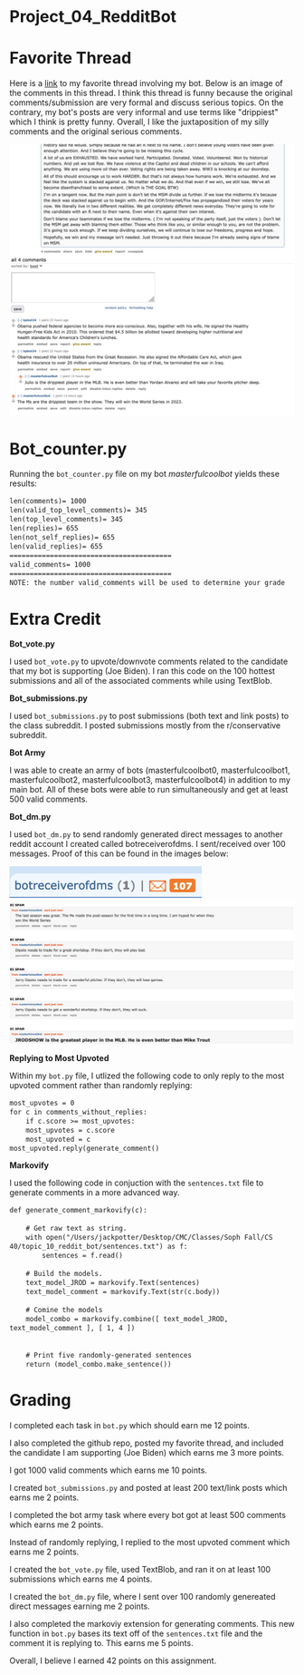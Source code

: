 # Project_04_RedditBot

# Favorite Thread #

Here is a [link](https://old.reddit.com/r/cs40_2022fall/comments/z0h7ar/dont_give_them_what_they_want/) to my favorite thread involving my bot. Below is an image of the comments in this thread. I think this thread is funny because the original comments/submission are very formal and discuss serious topics. On the contrary, my bot's posts are very informal and use terms like "drippiest" which I think is pretty funny. Overall, I like the juxtaposition of my silly comments and the original serious comments. 



![FavoriteThread](https://github.com/JackPotter7/Project_04_RedditBot/blob/main/favoritethread.png)


# Bot_counter.py #

Running the `bot_counter.py` file on my bot *masterfulcoolbot* yields these results: 
```
len(comments)= 1000
len(valid_top_level_comments)= 345
len(top_level_comments)= 345
len(replies)= 655
len(not_self_replies)= 655
len(valid_replies)= 655
========================================
valid_comments= 1000
========================================
NOTE: the number valid_comments will be used to determine your grade
```


# Extra Credit

**Bot_vote.py**

I used `bot_vote.py` to upvote/downvote comments related to the candidate that my bot is supporting (Joe Biden). I ran this code on the 100 hottest submissions and all of the associated comments while using TextBlob. 

**Bot_submissions.py**

I used `bot_submissions.py` to post submissions (both text and link posts) to the class subreddit. I posted submissions mostly from the r/conservative subreddit. 

**Bot Army**

I was able to create an army of bots (masterfulcoolbot0, masterfulcoolbot1, masterfulcoolbot2, masterfulcoolbot3, masterfulcoolbot4) in addition to my main bot. All of these bots were able to run simultaneously and get at least 500 valid comments. 

**Bot_dm.py**

I used `bot_dm.py` to send randomly generated direct messages to another reddit account I created called botreceiverofdms. I sent/received over 100 messages. Proof of this can be found in the images below:


![dmcount](https://github.com/JackPotter7/Project_04_RedditBot/blob/main/dms1.png)
![dminbox](https://github.com/JackPotter7/Project_04_RedditBot/blob/main/dms2.png)

**Replying to Most Upvoted**

Within my `bot.py` file, I utlized the following code to only reply to the most upvoted comment rather than randomly replying:
```
most_upvotes = 0
for c in comments_without_replies:
    if c.score >= most_upvotes:
    most_upvotes = c.score
    most_upvoted = c 
most_upvoted.reply(generate_comment()
```

**Markovify**

I used the following code in conjuction with the `sentences.txt` file to generate comments in a more advanced way.
```
def generate_comment_markovify(c):

    # Get raw text as string.
    with open("/Users/jackpotter/Desktop/CMC/Classes/Soph Fall/CS 40/topic_10_reddit_bot/sentences.txt") as f:
        sentences = f.read()

    # Build the models.
    text_model_JROD = markovify.Text(sentences)
    text_model_comment = markovify.Text(str(c.body))

    # Comine the models 
    model_combo = markovify.combine([ text_model_JROD, text_model_comment ], [ 1, 4 ])
    

    # Print five randomly-generated sentences
    return (model_combo.make_sentence())
```

# Grading 

I completed each task in `bot.py` which should earn me 12 points. 

I also completed the github repo, posted my favorite thread, and included the candidate I am supporting (Joe Biden) which earns me 3 more points.

I got 1000 valid comments which earns me 10 points. 

I created `bot_submissions.py` and posted at least 200 text/link posts which earns me 2 points. 

I completed the bot army task where every bot got at least 500 comments which earns me 2 points. 

Instead of randomly replying, I replied to the most upvoted comment which earns me 2 points. 

I created the `bot_vote.py` file, used TextBlob, and ran it on at least 100 submissions which earns me 4 points. 

I created the  `bot_dm.py` file, where I sent over 100 randomly genereated direct messages earning me 2 points. 

I also completed the markoviy extension for generating comments. This new function in `bot.py` bases its text off of the `sentences.txt` file and the comment it is replying to. This earns me 5 points.

Overall, I believe I earned 42 points on this assignment. 

